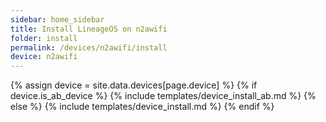 ```yaml
---
sidebar: home_sidebar
title: Install LineageOS on n2awifi
folder: install
permalink: /devices/n2awifi/install
device: n2awifi
---
```

{% assign device = site.data.devices[page.device] %}
{% if device.is_ab_device %}
{% include templates/device_install_ab.md %}
{% else %}
{% include templates/device_install.md %}
{% endif %}
